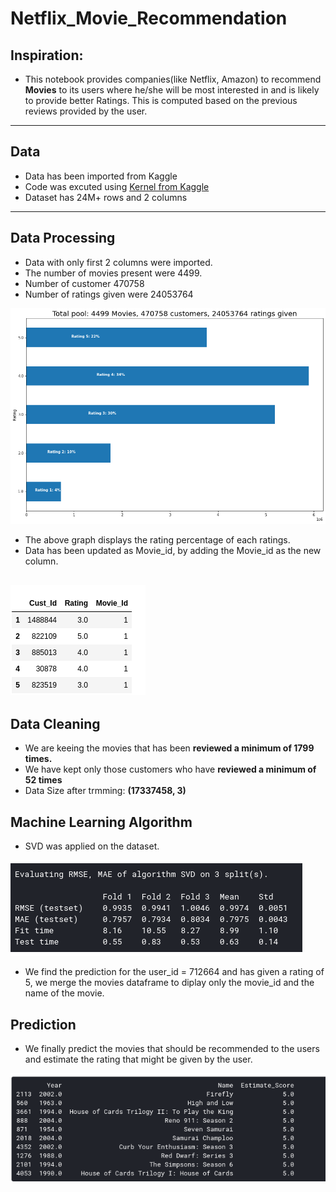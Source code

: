# Netflix_Movie_Recommendation

## Inspiration:
- This notebook provides companies(like Netflix, Amazon) to recommend **Movies** to its users where he/she will be most interested in and is likely to provide better Ratings. This is computed based on the previous reviews provided by the user.

---
## Data
- Data has been imported from Kaggle
- Code was excuted using [Kernel from Kaggle](https://www.kaggle.com/lokeshrth4617/netflix-movies-recommendation-1)
- Dataset has 24M+ rows and  2 columns
---
## Data Processing
- Data with only first 2 columns were imported.
- The number of movies present were 4499.
- Number of customer 470758
- Number of ratings given were 24053764

![](https://github.com/Lokeshrathi/Netflix_movie_recommendation/blob/master/Image/ratings1.png)

- The above graph displays the rating percentage of each ratings.
- Data has been updated as Movie_id, by adding the Movie_id as the new column.

![](Image/Screenshot%20from%202020-06-19%2018-17-48.png)
---
## Data Cleaning
- We are keeing the movies that has been **reviewed a minimum of 1799 times.**
- We have kept only those customers who have **reviewed a minimum of 52 times**
- Data Size after trmming: **(17337458, 3)** 

## Machine Learning Algorithm
- SVD was applied on the dataset.

![](Image/Screenshot%20from%202020-06-19%2018-26-38.png)

- We find the prediction for the user_id = 712664 and has given a rating of 5, we merge the movies dataframe to diplay only the movie_id and the name of the movie.

## Prediction
- We finally predict the movies that should be recommended to the users and estimate the rating that might be given by the user.

![](Image/Screenshot%20from%202020-06-19%2018-32-01.png)



